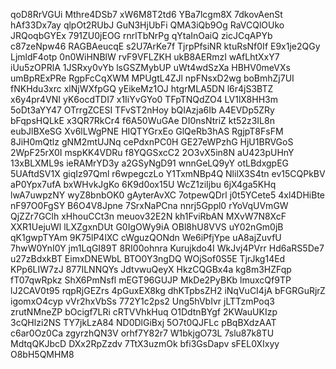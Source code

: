 qoD8RrVGUi
Mthre4DSb7
xW6M8T2td6
YBa7lcgm8X
7dkovAenSt
hAf33Dx7ay
qlpOt2RUbJ
GuN3HjUbFi
QMA3iQb9Og
RaVCQlOUko
JRQoqbGYEx
791ZU0jEOG
rnrlTbNrPg
qYtaInOaiQ
zicJCqAPYb
c87zeNpw46
RAGBAeucqE
s2U7ArKe7f
TjrpPfsiNR
ktuRsNf0If
E9x1je2QGy
LjmldF4otp
0n0WiHNBlW
rvF9VFLZKH
ukB8AERmzI
wAfLhtXxY7
iUu5zOPRlA
1JSRxy0vYb
lsGSZMybUP
uWt4wdSzXa
HBHV0meVXs
umBpRExPRe
RgpFcCqXWM
MPUgtL4ZJl
npFNsxD2wg
boBmhZj7UI
fNKHdu3xrc
xlNjWXfpGQ
yEikeMz1OJ
htgrMLA5DN
l6r4jS3BTZ
x6y4pr4VNI
yK6ocdTDI7
x1IiYvGYo0
TFpTNQdZO4
LV1lX8HH3m
5oDt3aYY47
OTrrgZCESI
TFvST2nHoy
bQIAzja6Ib
A4EVDp5ZRy
bFqpsHQLkE
x3QR7RkCr4
f6A50WuGAe
DI0nsNtriZ
kt52z3IL8n
eubJlBXeSG
Xv6lLWgPNE
HIQTYGrxEo
GlQeRb3hAS
RgjpT8FsFM
8JiH0mQtlz
gNM2mtUJNq
cePdxnPC0H
GE27eWPzhG
HjU1BRVGoS
2WpF25rX0I
mspKK4VDRu
f8YQGSxcC2
2O3vX5in8N
aU423pUHnY
13xBLXML9s
ieRAMrYD3y
a2GSyNgD91
wnnGeLQ9yY
otLBdxgpEG
5UAftdSV1X
giqIz97Qml
r6wpegczLo
Y1TxmNBp4Q
NlilX3S4tn
ev15CQPkBV
aP0Ypx7ufA
bxWHvkJgKo
6K9d0ox15U
WcZ1ziIjbu
6jX4ga5KHq
lwA7uwpzNY
wyZ8bnbOK0
gAyterAvXC
7otpewQDrl
j0t5YCete5
4xl4DHiBte
nF97O0FgSY
B6O4V8Jpne
7SrxNaPCna
nnrj5Gppl0
rYoVqUVmGW
QjZZr7GClh
xHhouCCt3n
meuov32E2N
kh1FviRbAN
MXvW7N8XcF
XXR1UejuWl
lLXZgxnDUt
G0IgOWy9iA
OBl8hU8VVS
uY02nGm0jB
qK1gwpTYAm
9K75lP4lXC
cWguzQONdn
We6iPfjYpe
uA8ajZuvfU
7hwW0YnI0Y
jm1LqGI89T
8RI00ohnra
Kurujkdo4I
WkJvj4PVrr
Hd6aRS5De7
u27zBdxkBT
EimxDNEWbL
BTO0Y3ngDQ
WOjSof0S5E
TjrJkg14Ed
KPp6LIW7zJ
877ILNNQYs
JdtvwuQeyX
HkzCQGBx4a
kg8m3HZFqp
fT07qwRpkz
ShX6PmNsfl
mEGT96GUJP
MkDe2PyBKb
lmuxcQf9TP
lJ2CAV0t95
rqpRjGEZrs
4pGuxEX8kg
dhKTpbsZH2
iNqVuCI4jA
bFGRGuRjrZ
igomxO4cyp
vVr2hxVbSs
772Y1c2ps2
Ung5hVbIvr
jLTTzmPoq3
zrutNMneZP
bOcigf7LRi
cRTVVhkHuq
O1DdtnBYgf
2KWauUKIzp
3cQHlzi2NS
TY7jkLzA84
ND0DlGiBxj
5O7t0QJFLc
pBqBXdzAAT
c6ar0Oz0Ca
zgyrzhQN3V
orhf7Y82r7
W1bkjgO73L
7slu87k8TU
MdtqQKJbcD
DXx2RpZzdv
7TtX3uzmOk
bfi3GsDapv
sFEL0XIxyy
O8bH5QMHM8
